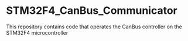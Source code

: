 # STM32F4_CanBus_Communicator
This repository contains code that operates the CanBus controller on the STM32F4 microcontroller
